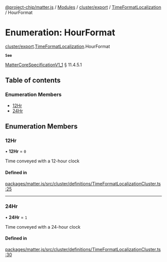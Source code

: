 [@project-chip/matter.js](../README.md) / [Modules](../modules.md) / [cluster/export](../modules/cluster_export.md) / [TimeFormatLocalization](../modules/cluster_export.TimeFormatLocalization.md) / HourFormat

# Enumeration: HourFormat

[cluster/export](../modules/cluster_export.md).[TimeFormatLocalization](../modules/cluster_export.TimeFormatLocalization.md).HourFormat

**`See`**

[MatterCoreSpecificationV1_1](../interfaces/spec_export.MatterCoreSpecificationV1_1.md) § 11.4.5.1

## Table of contents

### Enumeration Members

- [12Hr](cluster_export.TimeFormatLocalization.HourFormat.md#12hr)
- [24Hr](cluster_export.TimeFormatLocalization.HourFormat.md#24hr)

## Enumeration Members

### 12Hr

• **12Hr** = ``0``

Time conveyed with a 12-hour clock

#### Defined in

[packages/matter.js/src/cluster/definitions/TimeFormatLocalizationCluster.ts:25](https://github.com/project-chip/matter.js/blob/be83914/packages/matter.js/src/cluster/definitions/TimeFormatLocalizationCluster.ts#L25)

___

### 24Hr

• **24Hr** = ``1``

Time conveyed with a 24-hour clock

#### Defined in

[packages/matter.js/src/cluster/definitions/TimeFormatLocalizationCluster.ts:30](https://github.com/project-chip/matter.js/blob/be83914/packages/matter.js/src/cluster/definitions/TimeFormatLocalizationCluster.ts#L30)

